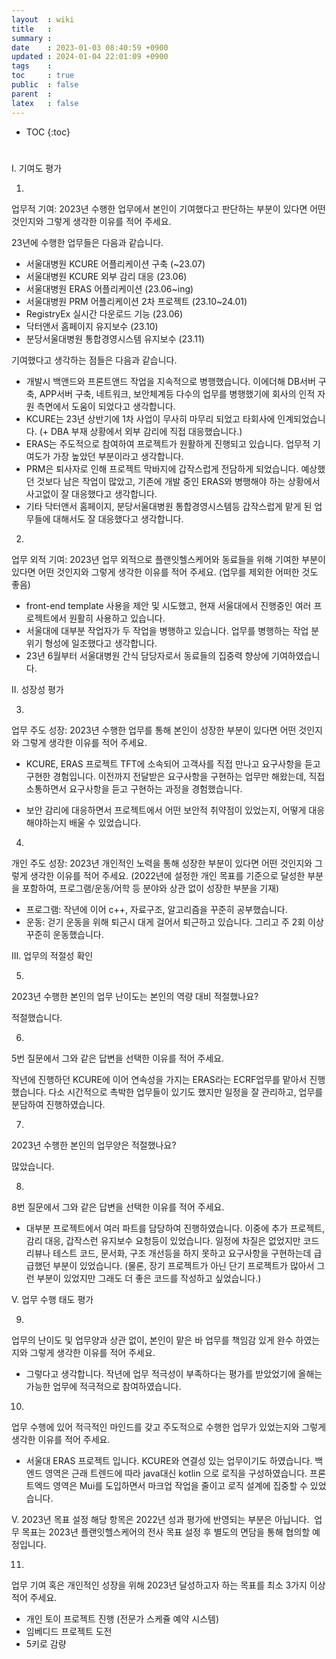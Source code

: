 ```yaml
---
layout  : wiki
title   : 
summary : 
date    : 2023-01-03 08:40:59 +0900
updated : 2024-01-04 22:01:09 +0900
tags    : 
toc     : true
public  : false
parent  : 
latex   : false
---
```

* TOC
{:toc}

# 

I. 기여도 평가

1.
업무적 기여: 2023년 수행한 업무에서 본인이 기여했다고 판단하는 부분이 있다면 어떤 것인지와 그렇게 생각한 이유를 적어 주세요.

23년에 수행한 업무들은 다음과 같습니다.

- 서울대병원 KCURE 어플리케이션 구축 (~23.07)
- 서울대병원 KCURE 외부 감리 대응 (23.06)
- 서울대병원 ERAS 어플리케이션 (23.06~ing)
- 서울대병원 PRM 어플리케이션 2차 프로젝트 (23.10~24.01)
- RegistryEx 실시간 다운로드 기능 (23.06)
- 닥터앤서 홈페이지 유지보수 (23.10)
- 분당서울대병원 통합경영시스템 유지보수 (23.11)


기여했다고 생각하는 점들은 다음과 같습니다.
- 개발시 백앤드와 프론트앤드 작업을 지속적으로 병행했습니다. 이에더해 DB서버 구축, APP서버 구축, 네트워크, 보안체계등 다수의 업무를 병행했기에 회사의 인적 자원 측면에서 도움이 되었다고 생각합니다. 
- KCURE는 23년 상반기에 1차 사업이 무사히 마무리 되었고 타회사에 인계되었습니다. (+ DBA 부재 상황에서 외부 감리에 직접 대응했습니다.)
- ERAS는 주도적으로 참여하여 프로젝트가 원활하게 진행되고 있습니다. 업무적 기여도가 가장 높았던 부분이라고 생각합니다.
- PRM은 퇴사자로 인해 프로젝트 막바지에 갑작스럽게 전담하게 되었습니다. 예상했던 것보다 남은 작업이 많았고, 기존에 개발 중인 ERAS와 병행해야 하는 상황에서 사고없이 잘 대응했다고 생각합니다. 
- 기타 닥터앤서 홈페이지, 분당서울대병원 통합경영시스템등 갑작스럽게 맡게 된 업무들에 대해서도 잘 대응했다고 생각합니다.


2.
업무 외적 기여: 2023년 업무 외적으로 플랜잇헬스케어와 동료들을 위해 기여한 부분이 있다면 어떤 것인지와 그렇게 생각한 이유를 적어 주세요. (업무를 제외한 어떠한 것도 좋음)

- front-end template 사용을 제안 및 시도했고, 현재 서울대에서 진행중인 여러 프로젝트에서 원활히 사용하고 있습니다.
- 서울대에 대부분 작업자가 두 작업을 병행하고 있습니다. 업무를 병행하는 작업 분위기 형성에 일조했다고 생각합니다.
- 23년 6월부터 서울대병원 간식 담당자로서 동료들의 집중력 향상에 기여하였습니다.



II. 성장성 평가

3.
업무 주도 성장: 2023년 수행한 업무를 통해 본인이 성장한 부분이 있다면 어떤 것인지와 그렇게 생각한 이유를 적어 주세요.

- KCURE, ERAS 프로젝트 TFT에 소속되어  고객사를 직접 만나고 요구사항을 듣고 구현한 경험입니다. 
이전까지 전달받은 요구사항을 구현하는 업무만 해왔는데, 직접 소통하면서 요구사항을 듣고 구현하는 과정을 경험했습니다.

- 보안 감리에 대응하면서 프로젝트에서 어떤 보안적 취약점이 있었는지, 어떻게 대응해야하는지 배울 수 있었습니다.
  
  
  
4.
개인 주도 성장: 2023년 개인적인 노력을 통해 성장한 부분이 있다면 어떤 것인지와 그렇게 생각한 이유를 적어 주세요. (2022년에 설정한 개인 목표를 기준으로 달성한 부분을 포함하여, 프로그램/운동/어학 등 분야와 상관 없이 성장한 부분을 기재)

- 프로그램: 작년에 이어 c++, 자료구조, 알고리즘을 꾸준히 공부했습니다.
- 운동: 걷기 운동을 위해 퇴근시 대게 걸어서 퇴근하고 있습니다. 그리고 주 2회 이상 꾸준히 운동했습니다. 
 
 
III. 업무의 적절성 확인

5.
2023년 수행한 본인의 업무 난이도는 본인의 역량 대비 적절했나요?

적절했습니다.

6.
5번 질문에서 그와 같은 답변을 선택한 이유를 적어 주세요.

작년에 진행하던 KCURE에 이어 연속성을 가지는 ERAS라는 ECRF업무를 맡아서 진행했습니다. 
다소 시간적으로 촉박한 업무들이 있기도 했지만 일정을 잘 관리하고, 업무를 분담하여 진행하였습니다.


7.
2023년 수행한 본인의 업무양은 적절했나요?

많았습니다.

8.
8번 질문에서 그와 같은 답변을 선택한 이유를 적어 주세요.

- 대부분 프로젝트에서 여러 파트를 담당하여 진행하였습니다. 이중에 추가 프로젝트, 감리 대응, 갑작스런 유지보수 요청등이 있었습니다.
일정에 차질은 없었지만 코드 리뷰나 테스트 코드, 문서화, 구조 개선등을 하지 못하고 요구사항을 구현하는데 급급했던 부분이 있었습니다.
(물론, 장기 프로젝트가 아닌 단기 프로젝트가 많아서 그런 부분이 있었지만 그래도 더 좋은 코드를 작성하고 싶었습니다.)


V. 업무 수행 태도 평가

9.
업무의 난이도 및 업무양과 상관 없이, 본인이 맡은 바 업무를 책임감 있게 완수 하였는지와 그렇게 생각한 이유를 적어 주세요.

- 그렇다고 생각합니다. 작년에 업무 적극성이 부족하다는 평가를 받았었기에 올해는 가능한 업무에 적극적으로 참여하였습니다.

10.
업무 수행에 있어 적극적인 마인드를 갖고 주도적으로 수행한 업무가 있었는지와 그렇게 생각한 이유를 적어 주세요.

- 서울대 ERAS 프로젝트 입니다. KCURE와 연결성 있는 업무이기도 하였습니다. 백엔드 영역은 근래 트렌드에 따라 java대신 kotlin 으로 로직을 구성하였습니다. 
프론트엑드 영역은 Mui를 도입하면서 마크업 작업을 줄이고 로직 설계에 집중할 수 있었습니다.



V. 2023년 목표 설정
해당 항목은 2022년 성과 평가에 반영되는 부분은 아닙니다. 
업무 목표는 2023년 플랜잇헬스케어의 전사 목표 설정 후 별도의 면담을 통해 협의할 예정입니다.

11.
업무 기여 혹은 개인적인 성장을 위해 2023년 달성하고자 하는 목표를 최소 3가지 이상 적어 주세요.

- 개인 토이 프로젝트 진행 (전문가 스케쥴 예약 시스템)
- 임베디드 프로젝트 도전
- 5키로 감량
